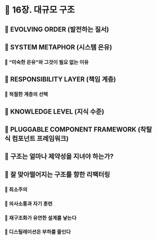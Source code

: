 # 🎯 16장. 대규모 구조


## 🎈 EVOLVING ORDER (발전하는 질서)
## 🎈 SYSTEM METAPHOR (시스템 은유)
### 🍋 “미숙한 은유”와 그것이 필요 없는 이유
## 🎈 RESPONSIBILITY LAYER (책임 계층)
### 🍋 적절한 계층의 선택
## 🎈 KNOWLEDGE LEVEL (지식 수준)
## 🎈 PLUGGABLE COMPONENT FRAMEWORK (착탈식 컴포넌트 프레임워크)
## 🎈 구조는 얼마나 제약성을 지녀야 하는가?
## 🎈 잘 맞아떨어지는 구조를 향한 리팩터링
### 🍋 최소주의
### 🍋 의사소통과 자기 훈련
### 🍋 재구조화가 유연한 설계를 낳는다
### 🍋 디스틸레이션은 부하를 줄인다
